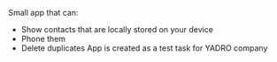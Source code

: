 Small app that can:
- Show contacts that are locally stored on your device
- Phone them
- Delete duplicates
App is created as a test task for YADRO company
